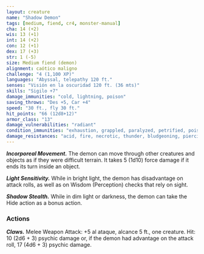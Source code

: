 ```yaml
---
layout: creature
name: "Shadow Demon"
tags: [medium, fiend, cr4, monster-manual]
cha: 14 (+2)
wis: 13 (+1)
int: 14 (+2)
con: 12 (+1)
dex: 17 (+3)
str: 1 (-5)
size: Medium fiend (demon)
alignment: caótico maligno
challenge: "4 (1,100 XP)"
languages: "Abyssal, telepathy 120 ft."
senses: "Visión en la oscuridad 120 ft. (36 mts)"
skills: "Sigilo +7"
damage_immunities: "cold, lightning, poison"
saving_throws: "Des +5, Car +4"
speed: "30 ft., fly 30 ft."
hit_points: "66 (12d8+12)"
armor_class: "13"
damage_vulnerabilities: "radiant"
condition_immunities: "exhaustion, grappled, paralyzed, petrified, poisoned, prone, restrained"
damage_resistances: "acid, fire, necrotic, thunder, bludgeoning, piercing, and slashing from nonmagical weapons"
---
```


***Incorporeal Movement.*** The demon can move through other creatures and objects as if they were difficult terrain. It takes 5 (1d10) force damage if it ends its turn inside an object.

***Light Sensitivity.*** While in bright light, the demon has disadvantage on attack rolls, as well as on Wisdom (Perception) checks that rely on sight.

***Shadow Stealth.*** While in dim light or darkness, the demon can take the Hide action as a bonus action.

### Actions

***Claws.*** Melee Weapon Attack: +5 al ataque, alcance 5 ft., one creature. Hit: 10 (2d6 + 3) psychic damage or, if the demon had advantage on the attack roll, 17 (4d6 + 3) psychic damage.